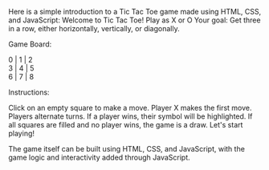 Here is a simple introduction to a Tic Tac Toe game made using HTML, CSS, and JavaScript​: Welcome to Tic Tac Toe! Play as X or O Your goal: Get three in a row, either horizontally, vertically, or diagonally.

Game Board:

 0 | 1 | 2 <br/> 
 3 | 4 | 5 <br/>
 6 | 7 | 8 <br/>

Instructions:

Click on an empty square to make a move.
Player X makes the first move.
Players alternate turns.
If a player wins, their symbol will be highlighted.
If all squares are filled and no player wins, the game is a draw.
Let's start playing!

The game itself can be built using HTML, CSS, and JavaScript, with the game logic and interactivity added through JavaScript.
